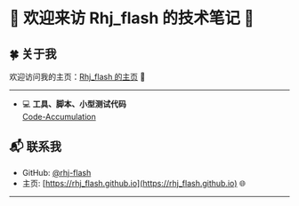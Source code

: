 # 🌟 欢迎来访 Rhj_flash 的技术笔记 🌟
## 🍀 关于我
欢迎访问我的主页：[Rhj_flash 的主页](https://rhj_flash.github.io) 🚀

---


- 💻 **工具、脚本、小型测试代码**  
  [Code-Accumulation](https://github.com/rhj-flash/Code-Accumulation)



## 📬 联系我
- GitHub: [@rhj-flash](https://github.com/rhj-flash)  
- 主页: [https://rhj_flash.github.io](https://rhj_flash.github.io) 🌐

---
